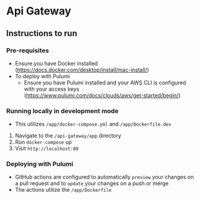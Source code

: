 # Api Gateway

## Instructions to run

### Pre-requisites

- Ensure you have Docker installed (https://docs.docker.com/desktop/install/mac-install/)
- To deploy with Pulumi
  - Ensure you have Pulumi installed and your AWS CLI is configured with your access keys (https://www.pulumi.com/docs/clouds/aws/get-started/begin/)

### Running locally in development mode

- This utilizes `/app/docker-compose.yml` and `/app/Dockerfile.dev`

1. Navigate to the `/api-gateway/app` directory
2. Run `docker-compose` up
3. Visit `http://localhost:80`

### Deploying with Pulumi

- GitHub actions are configured to automatically `preview` your changes on a pull request and to `update` your changes on a push or merge
- The actions utilize the `/app/Dockerfile`
